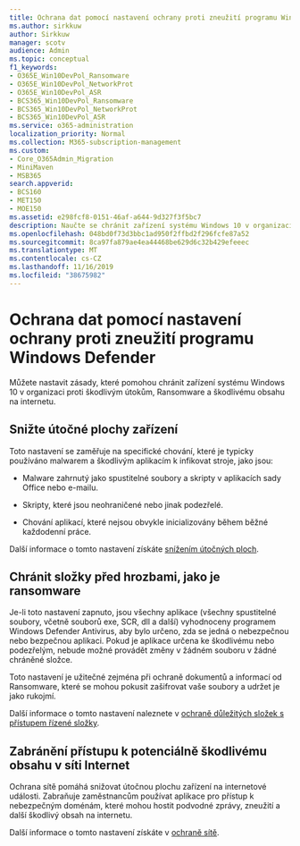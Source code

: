 ```yaml
---
title: Ochrana dat pomocí nastavení ochrany proti zneužití programu Windows Defender
ms.author: sirkkuw
author: Sirkkuw
manager: scotv
audience: Admin
ms.topic: conceptual
f1_keywords:
- O365E_Win10DevPol_Ransomware
- O365E_Win10DevPol_NetworkProt
- O365E_Win10DevPol_ASR
- BCS365_Win10DevPol_Ransomware
- BCS365_Win10DevPol_NetworkProt
- BCS365_Win10DevPol_ASR
ms.service: o365-administration
localization_priority: Normal
ms.collection: M365-subscription-management
ms.custom:
- Core_O365Admin_Migration
- MiniMaven
- MSB365
search.appverid:
- BCS160
- MET150
- MOE150
ms.assetid: e298fcf8-0151-46af-a644-9d327f3f5bc7
description: Naučte se chránit zařízení systému Windows 10 v organizaci před útoky malwaru, Ransomware a škodlivým obsahem na internetu.
ms.openlocfilehash: 048bd0f73d3bbc1ad950f2ffbd2f296fcfe87a52
ms.sourcegitcommit: 8ca97fa879ae4ea44468be629d6c32b429efeeec
ms.translationtype: MT
ms.contentlocale: cs-CZ
ms.lasthandoff: 11/16/2019
ms.locfileid: "38675982"
---
```

# <a name="protect-your-data-with-windows-defender-exploit-guard-settings"></a>Ochrana dat pomocí nastavení ochrany proti zneužití programu Windows Defender

Můžete nastavit zásady, které pomohou chránit zařízení systému Windows 10 v organizaci proti škodlivým útokům, Ransomware a škodlivému obsahu na internetu.
  
## <a name="reduce-the-attack-surface-of-devices"></a>Snižte útočné plochy zařízení

Toto nastavení se zaměřuje na specifické chování, které je typicky používáno malwarem a škodlivým aplikacím k infikovat stroje, jako jsou:
  
- Malware zahrnutý jako spustitelné soubory a skripty v aplikacích sady Office nebo e-mailu.
    
- Skripty, které jsou neohraničené nebo jinak podezřelé.
    
- Chování aplikací, které nejsou obvykle inicializovány během běžné každodenní práce.
    
Další informace o tomto nastavení získáte [snížením útočných ploch](https://docs.microsoft.com/windows/security/threat-protection/microsoft-defender-atp/exploit-protection).
  
## <a name="protect-folders-from-threats-such-as-ransomware"></a>Chránit složky před hrozbami, jako je ransomware

Je-li toto nastavení zapnuto, jsou všechny aplikace (všechny spustitelné soubory, včetně souborů exe, SCR, dll a další) vyhodnoceny programem Windows Defender Antivirus, aby bylo určeno, zda se jedná o nebezpečnou nebo bezpečnou aplikaci. Pokud je aplikace určena ke škodlivému nebo podezřelým, nebude možné provádět změny v žádném souboru v žádné chráněné složce.
  
Toto nastavení je užitečné zejména při ochraně dokumentů a informací od Ransomware, které se mohou pokusit zašifrovat vaše soubory a udržet je jako rukojmí.
  
Další informace o tomto nastavení naleznete v [ochraně důležitých složek s přístupem řízené složky](https://docs.microsoft.com/configmgr/protect/deploy-use/create-deploy-exploit-guard-policy#bkmk_CFA).
  
## <a name="prevent-network-access-to-potentially-malicious-content-on-the-internet"></a>Zabránění přístupu k potenciálně škodlivému obsahu v síti Internet

Ochrana sítě pomáhá snižovat útočnou plochu zařízení na internetové události. Zabraňuje zaměstnancům používat aplikace pro přístup k nebezpečným doménám, které mohou hostit podvodné zprávy, zneužití a další škodlivý obsah na internetu.
  
Další informace o tomto nastavení získáte v [ochraně sítě](https://docs.microsoft.com/configmgr/protect/deploy-use/create-deploy-exploit-guard-policy#bkmk_Nwp).
  

